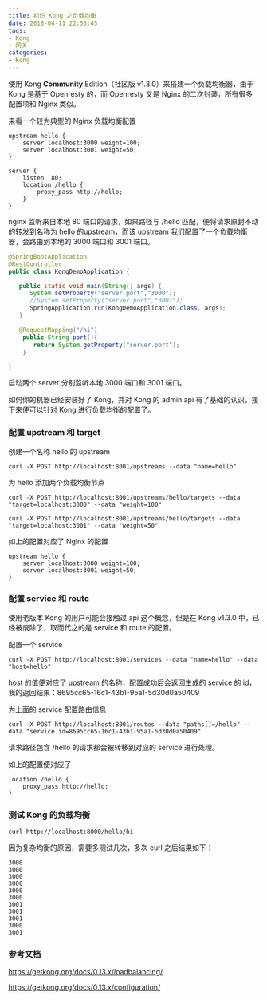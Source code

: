 ```yaml
---
title: 初识 Kong 之负载均衡
date: 2018-04-11 22:56:45
tags:
- Kong
- 网关
categories:
- Kong
---
```


使用 Kong **Community** Edition（社区版 v1.3.0）来搭建一个负载均衡器，由于 Kong 是基于 Openresty 的，而 Openresty 又是 Nginx 的二次封装，所有很多配置项和 Nginx 类似。

来看一个较为典型的 Nginx 负载均衡配置
<!-- more -->
```nginx
upstream hello {
	server localhost:3000 weight=100;
	server localhost:3001 weight=50;
}

server {
	listen	80;
	location /hello {
		proxy_pass http://hello;
	}
}
```

nginx 监听来自本地 80 端口的请求，如果路径与 /hello 匹配，便将请求原封不动的转发到名称为 hello 的upstream，而该 upstream 我们配置了一个负载均衡器，会路由到本地的 3000 端口和 3001 端口。

```Java
@SpringBootApplication
@RestController
public class KongDemoApplication {

   public static void main(String[] args) {
      System.setProperty("server.port","3000");
      //System.setProperty("server.port","3001");
      SpringApplication.run(KongDemoApplication.class, args);
   }

   @RequestMapping("/hi")
    public String port(){
       return System.getProperty("server.port");
    }

}
```

启动两个 server 分别监听本地 3000 端口和 3001 端口。

如何你的机器已经安装好了 Kong，并对 Kong 的 admin api 有了基础的认识，接下来便可以针对 Kong 进行负载均衡的配置了。

### 配置 upstream 和 target

创建一个名称 hello 的 upstream 

```shell
curl -X POST http://localhost:8001/upstreams --data "name=hello"
```

为 hello 添加两个负载均衡节点

```shell
curl -X POST http://localhost:8001/upstreams/hello/targets --data "target=localhost:3000" --data "weight=100"
```

```shell
curl -X POST http://localhost:8001/upstreams/hello/targets --data "target=localhost:3001" --data "weight=50"
```

如上的配置对应了 Nginx 的配置

```nginx
upstream hello {
	server localhost:3000 weight=100;
	server localhost:3001 weight=50;
}
```

### 配置 service 和 route

使用老版本 Kong 的用户可能会接触过 api 这个概念，但是在 Kong v1.3.0 中，已经被废除了，取而代之的是 service 和 route 的配置。

配置一个 service

```shell
curl -X POST http://localhost:8001/services --data "name=hello" --data "host=hello"
```

host 的值便对应了 upstream 的名称，配置成功后会返回生成的 service 的 id，我的返回结果：8695cc65-16c1-43b1-95a1-5d30d0a50409

为上面的 service 配置路由信息

```shell
curl -X POST http://localhost:8001/routes --data "paths[]=/hello" --data "service.id=8695cc65-16c1-43b1-95a1-5d30d0a50409"
```

请求路径包含 /hello 的请求都会被转移到对应的 service 进行处理。

如上的配置便对应了

```nginx
location /hello {
    proxy_pass http://hello;
}
```

### 测试 Kong 的负载均衡

```Shell
curl http://localhost:8000/hello/hi
```

因为复杂均衡的原因，需要多测试几次，多次 curl 之后结果如下：

```
3000
3000
3000
3000
3000
3000
3001
3001
3001
3000
3001
```

### 参考文档

https://getkong.org/docs/0.13.x/loadbalancing/

https://getkong.org/docs/0.13.x/configuration/